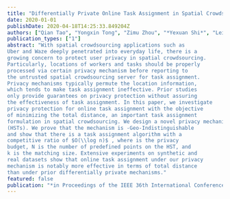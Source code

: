 ```yaml
---
title: "Differentially Private Online Task Assignment in Spatial Crowdsourcing: A Tree-based Approach"
date: 2020-01-01
publishDate: 2020-04-18T14:25:33.849204Z
authors: ["Qian Tao", "Yongxin Tong", "Zimu Zhou", "*Yexuan Shi*", "Lei Chen", "Ke Xu"]
publication_types: ["1"]
abstract: "With spatial crowdsourcing applications such as
Uber and Waze deeply penetrated into everyday life, there is a
growing concern to protect user privacy in spatial crowdsourcing.
Particularly, locations of workers and tasks should be properly
processed via certain privacy mechanism before reporting to
the untrusted spatial crowdsourcing server for task assignment.
Privacy mechanisms typically permute the location information,
which tends to make task assignment ineffective. Prior studies
only provide guarantees on privacy protection without assuring
the effectiveness of task assignment. In this paper, we investigate
privacy protection for online task assignment with the objective
of minimizing the total distance, an important task assignment
formulation in spatial crowdsourcing. We design a novel privacy mechanism based on Hierarchically Well-Separated Trees
(HSTs). We prove that the mechanism is -Geo-Indistinguishable
and show that there is a task assignment algorithm with a
competitive ratio of $O(\\log n)$ , where is the privacy
budget, N is the number of predefined points on the HST, and
k is the matching size. Extensive experiments on synthetic and
real datasets show that online task assignment under our privacy
mechanism is notably more effective in terms of total distance
than under prior differentially private mechanisms."
featured: false
publication: "*in Proceedings of the IEEE 36th International Conference on Data Engineering (ICDE)*"
---
```


